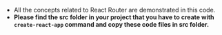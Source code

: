 - All the concepts related to React Router are demonstrated in this code. 
- **Please find the src folder in your project that you have to create with `create-react-app` command and copy these code files in src folder.**
